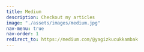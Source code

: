 ```yaml
---
title: Medium
description: Checkout my articles
image: "./assets/images/medium.jpg"
nav-menu: true
nav-order: 1
redirect_to: https://medium.com/@yagizkucukkambak
---
```


